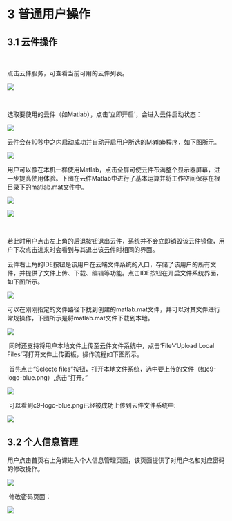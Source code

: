 # 3 普通用户操作

## 3.1 云件操作

​	

点击云件服务，可查看当前可用的云件列表。

![](./imgs/3.1.png)

​	

​	选取要使用的云件（如Matlab），点击‘立即开启’，会进入云件启动状态：

![](./imgs/3.2.png)



​	云件会在10秒中之内启动成功并自动开启用户所选的Matlab程序，如下图所示。

![](./imgs/3.3.png)



​	用户可以像在本机一样使用Matlab，点击全屏可使云件布满整个显示器屏幕，进一步提高使用体验。下图在云件Matlab中进行了基本运算并将工作空间保存在根目录下的matlab.mat文件中。

![](./imgs/3.4.png)

![](./imgs/3.5.png)

​	

​	若此时用户点击左上角的后退按钮退出云件，系统并不会立即销毁该云件镜像，用户下次点击进来时会看到与其退出该云件时相同的界面。

​	云件右上角的IDE按钮是该用户在云端文件系统的入口，存储了该用户的所有文件，并提供了文件上传、下载、编辑等功能。点击IDE按钮在开启文件系统界面，如下图所示。

![](./imgs/3.6.png)



​	可以在刚刚指定的文件路径下找到创建的matlab.mat文件，并可以对其文件进行常规操作，下图所示是将matlab.mat文件下载到本地。

![](./imgs/3.7.png)



​	同时还支持将用户本地文件上传至云件文件系统中，点击‘File’-‘Upload Local Files’可打开文件上传面板，操作流程如下图所示。

​	首先点击“Selecte files”按钮，打开本地文件系统，选中要上传的文件（如c9-logo-blue.png）,点击“打开。”

![](./imgs/3.8.png)



​	可以看到c9-logo-blue.png已经被成功上传到云件文件系统中:

![](./imgs/3.9.png)



## 3.2 个人信息管理

​	用户点击首页右上角课进入个人信息管理页面，该页面提供了对用户名和对应密码的修改操作。

![](./imgs/3.10.png)



​	修改密码页面：

![](./imgs/3.11.png)

